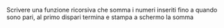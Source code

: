 Scrivere una funzione ricorsiva che somma i numeri inseriti fino a quando sono pari, al primo dispari termina e stampa a schermo la somma